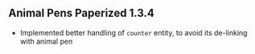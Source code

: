 ## Animal Pens Paperized 1.3.4

- Implemented better handling of `counter` entity, to avoid its de-linking with animal pen